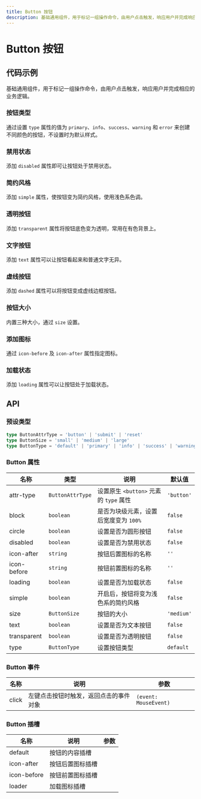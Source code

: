 ```yaml
---
title: Button 按钮
description: 基础通用组件，用于标记一组操作命令，由用户点击触发，响应用户并完成响应的业务逻辑。
---
```


# Button 按钮

## 代码示例

基础通用组件，用于标记一组操作命令，由用户点击触发，响应用户并完成相应的业务逻辑。

### 按钮类型

通过设置 `type` 属性的值为 `primary`、`info`、`success`、`warning` 和 `error` 来创建不同颜色的按钮，不设置时为默认样式。

<preview path="../demo/Button/Basic-Button.vue" title="按钮类型" description="通过设置 `type` 属性的值为 `primary`、`info`、`success`、`warning` 和 `error` 来创建不同颜色的按钮，不设置时为默认样式。"></preview>

### 禁用状态

添加 `disabled` 属性即可让按钮处于禁用状态。

<preview path="../demo/Button/Disabled-Button.vue" title="禁用状态" description="添加 `disabled` 属性即可让按钮处于禁用状态。"></preview>

### 简约风格

添加 `simple` 属性，使按钮变为简约风格，使用浅色系色调。

<preview path="../demo/Button/Simple-Button.vue" title="简约风格" description="添加 `simple` 属性，使按钮变为简约风格，使用浅色系色调。"></preview>

### 透明按钮

添加 `transparent` 属性将按钮底色变为透明，常用在有色背景上。

<preview path="../demo/Button/Transparent-Button.vue" title="透明按钮" description="添加 `transparent` 属性将按钮底色变为透明，常用在有色背景上。"></preview>

### 文字按钮

添加 `text` 属性可以让按钮看起来和普通文字无异。

<preview path="../demo/Button/Text-Button.vue" title="文字按钮" description="添加 `text` 属性可以让按钮看起来和普通文字无异。"></preview>

### 虚线按钮

添加 `dashed` 属性可以将按钮变成虚线边框按钮。

<preview path="../demo/Button/Dashed-Button.vue" title="虚线按钮" description="添加 `dashed` 属性可以将按钮变成虚线边框按钮。"></preview>

### 按钮大小

内置三种大小，通过 `size` 设置。

<preview path="../demo/Button/Button-Size.vue" title="按钮大小" description="内置三种大小，通过 `size` 设置。"></preview>

### 添加图标

通过 `icon-before` 及 `icon-after` 属性指定图标。

<preview path="../demo/Button/Icon-Button.vue" title="添加图标" description="通过 `icon-before` 及 `icon-after` 属性指定图标。"></preview>

### 加载状态

添加 `loading` 属性可以让按钮处于加载状态。

<preview path="../demo/Button/Loading-Button.vue" title="加载状态" description="添加 `loading` 属性可以让按钮处于加载状态。"></preview>

## API

### 预设类型

```ts
type ButtonAttrType = 'button' | 'submit' | 'reset'
type ButtonSize = 'small' | 'medium' | 'large'
type ButtonType = 'default' | 'primary' | 'info' | 'success' | 'warning' | 'error'
```

### Button 属性

| 名称        | 类型             | 说明                                   | 默认值     |
| ----------- | ---------------- | -------------------------------------- | ---------- |
| attr-type   | `ButtonAttrType` | 设置原生 `<button>` 元素的 `type` 属性 | `'button'` |
| block       | `boolean`        | 是否为块级元素，设置后宽度变为 `100%`  | `false`    |
| circle      | `boolean`        | 设置是否为圆形按钮                     | `false`    |
| disabled    | `boolean`        | 设置是否为禁用状态                     | `false`    |
| icon-after  | `string`         | 按钮后置图标的名称                     | `''`       |
| icon-before | `string`         | 按钮前置图标的名称                     | `''`       |
| loading     | `boolean`        | 设置是否为加载状态                     | `false`    |
| simple      | `boolean`        | 开启后，按钮将变为浅色系的简约风格     | `false`    |
| size        | `ButtonSize`     | 按钮的大小                             | `'medium'` |
| text        | `boolean`        | 设置是否为文本按钮                     | `false`    |
| transparent | `boolean`        | 设置是否为透明按钮                     | `false`    |
| type        | `ButtonType`     | 设置按钮类型                           | `default`  |

### Button 事件

| 名称  | 说明                                   | 参数                  |
| ----- | -------------------------------------- | --------------------- |
| click | 左键点击按钮时触发，返回点击的事件对象 | `(event: MouseEvent)` |

### Button 插槽

| 名称        | 说明             | 参数 |
| ----------- | ---------------- | ---- |
| default     | 按钮的内容插槽   |      |
| icon-after  | 按钮后置图标插槽 |      |
| icon-before | 按钮前置图标插槽 |      |
| loader      | 加载图标插槽     |      |
